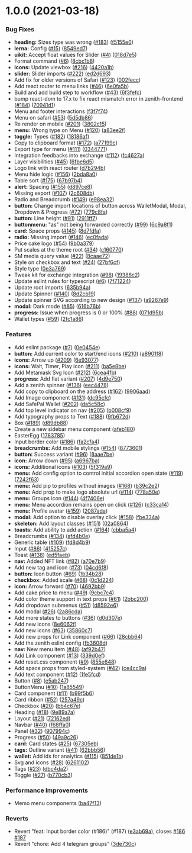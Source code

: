 # 1.0.0 (2021-03-18)


### Bug Fixes

* **heading:** Sizes type was wrong ([#183](https://github.com/zenithswap/zenith-toolkit/issues/183)) ([f5155e0](https://github.com/zenithswap/zenith-toolkit/commit/f5155e0fc977fbfd686d1b6f7473ccc2a336af90))
* **lerna:** Config ([#15](https://github.com/zenithswap/zenith-toolkit/issues/15)) ([8549ed7](https://github.com/zenithswap/zenith-toolkit/commit/8549ed717d6393a554e146955790a840d11a250d))
* **uikit:** Accept float values for Slider ([#4](https://github.com/zenithswap/zenith-toolkit/issues/4)) ([018d7e5](https://github.com/zenithswap/zenith-toolkit/commit/018d7e5276e06cf880b2ce8f15f6eaa10e47f236))
* Format command ([#6](https://github.com/zenithswap/zenith-toolkit/issues/6)) ([8cbc1b8](https://github.com/zenithswap/zenith-toolkit/commit/8cbc1b866443047032cd040f6867f245e3d5b0c0))
* **icons:** Update viewbox ([#216](https://github.com/zenithswap/zenith-toolkit/issues/216)) ([4420a1b](https://github.com/zenithswap/zenith-toolkit/commit/4420a1be0d4ff41ba737bcc80eaea46c7b2a16b2))
* **slider:** Slider imports ([#222](https://github.com/zenithswap/zenith-toolkit/issues/222)) ([ed2d693](https://github.com/zenithswap/zenith-toolkit/commit/ed2d693d172a59b82e3209eed4d3e9a5f07f33b3))
* Add fix for older versions of Safari ([#123](https://github.com/zenithswap/zenith-toolkit/issues/123)) ([002fecc](https://github.com/zenithswap/zenith-toolkit/commit/002feccd076c3d662885305a5d57a183a83d557f))
* Add react router to menu links ([#46](https://github.com/zenithswap/zenith-toolkit/issues/46)) ([6e0fa5b](https://github.com/zenithswap/zenith-toolkit/commit/6e0fa5b8c67993e3f1537278a13da9bb4ebb9a17))
* Build and add build step to workflow ([#43](https://github.com/zenithswap/zenith-toolkit/issues/43)) ([6f3fefc](https://github.com/zenithswap/zenith-toolkit/commit/6f3fefc3cbd394f869bfad0422cb16c716204e31))
* bump react-dom to 17.x to fix react mismatch error in zenith-frontend ([#184](https://github.com/zenithswap/zenith-toolkit/issues/184)) ([70941d1](https://github.com/zenithswap/zenith-toolkit/commit/70941d177b6572e5879315d96beb5cee7b6e0a38))
* Menu and footer interactions ([f3f7f74](https://github.com/zenithswap/zenith-toolkit/commit/f3f7f74bb86654fcfae5344f115d6d3fac129327))
* Menu on safari ([#53](https://github.com/zenithswap/zenith-toolkit/issues/53)) ([5d5db86](https://github.com/zenithswap/zenith-toolkit/commit/5d5db860c1648eb96a9b7637d9dad79edbab23b9))
* Re render on mobile ([#201](https://github.com/zenithswap/zenith-toolkit/issues/201)) ([3802c15](https://github.com/zenithswap/zenith-toolkit/commit/3802c153a7786fae9dc9eb20d5a45bed4a2c8c27))
* **menu:** Wrong type on Menu ([#120](https://github.com/zenithswap/zenith-toolkit/issues/120)) ([a83ee2f](https://github.com/zenithswap/zenith-toolkit/commit/a83ee2f14a2d1505c1574baa3582219715885530))
* **toggle:** Types ([#182](https://github.com/zenithswap/zenith-toolkit/issues/182)) ([18186af](https://github.com/zenithswap/zenith-toolkit/commit/18186afcb8e62af5beb999ab122cbf53b4dfb4fa))
* Copy to clipboard format ([#172](https://github.com/zenithswap/zenith-toolkit/issues/172)) ([a77199c](https://github.com/zenithswap/zenith-toolkit/commit/a77199cbbd871ca140be1446d5b688e3f85aba33))
* Export type for menu ([#111](https://github.com/zenithswap/zenith-toolkit/issues/111)) ([0344771](https://github.com/zenithswap/zenith-toolkit/commit/03447710dd2e973ad9967b402de8d6ea4cea13cc))
* Integration feedbacks into exchange ([#112](https://github.com/zenithswap/zenith-toolkit/issues/112)) ([fc4627a](https://github.com/zenithswap/zenith-toolkit/commit/fc4627a48f553c0a1e22141f286fb5e5ffcd9350))
* Layer visibilities ([#45](https://github.com/zenithswap/zenith-toolkit/issues/45)) ([6fbe6d5](https://github.com/zenithswap/zenith-toolkit/commit/6fbe6d518276cda61a20787003ba7f25f6990696))
* Logo link with react router ([d7b294b](https://github.com/zenithswap/zenith-toolkit/commit/d7b294b172072c3d7e07b88377ef48601ac0be4f))
* Menu hide logic ([#156](https://github.com/zenithswap/zenith-toolkit/issues/156)) ([2bda8a0](https://github.com/zenithswap/zenith-toolkit/commit/2bda8a0efdfa040a17bc8f6d97f2bace8292c560))
* Table sort ([#175](https://github.com/zenithswap/zenith-toolkit/issues/175)) ([67b97b4](https://github.com/zenithswap/zenith-toolkit/commit/67b97b41d49bbfcc30ee7b52227186745dde0c61))
* **alert:** Spacing ([#155](https://github.com/zenithswap/zenith-toolkit/issues/155)) ([d897ce8](https://github.com/zenithswap/zenith-toolkit/commit/d897ce86bf7b6643f438b6c4d83339c6d3c8861d))
* Missing export ([#107](https://github.com/zenithswap/zenith-toolkit/issues/107)) ([2c608db](https://github.com/zenithswap/zenith-toolkit/commit/2c608dbcd9dcb82fe8fe0aef0dd0701ad89c3180))
* Radio and Breadcrumb ([#149](https://github.com/zenithswap/zenith-toolkit/issues/149)) ([e98ea32](https://github.com/zenithswap/zenith-toolkit/commit/e98ea3263009a2cb9be10fef19f2f3b7a7a9a3cb))
* **button:** Change import locations of button across WalletModal, Modal, Dropdown & Progress ([#72](https://github.com/zenithswap/zenith-toolkit/issues/72)) ([779c8fa](https://github.com/zenithswap/zenith-toolkit/commit/779c8fafcab07fbc5657c2537a6f8309cb43aee7))
* **button:** Line height ([#91](https://github.com/zenithswap/zenith-toolkit/issues/91)) ([2911ff7](https://github.com/zenithswap/zenith-toolkit/commit/2911ff72c203cec77605535ed559ac644c69ea24))
* **buttonmenu:** "as" not being forwarded correctly ([#99](https://github.com/zenithswap/zenith-toolkit/issues/99)) ([6c9a8f1](https://github.com/zenithswap/zenith-toolkit/commit/6c9a8f1d36838b75e44efa8546a7e07e2907ea13))
* **card:** Space props ([#145](https://github.com/zenithswap/zenith-toolkit/issues/145)) ([8d7fdfa](https://github.com/zenithswap/zenith-toolkit/commit/8d7fdfafdec89dd22fc43d6033daf6ef9e207a67))
* **radio:** Missing import ([#146](https://github.com/zenithswap/zenith-toolkit/issues/146)) ([ec0fada](https://github.com/zenithswap/zenith-toolkit/commit/ec0fada6caabb2bfb97feb9648bcb5a758ce4586))
* Price cake logo ([#54](https://github.com/zenithswap/zenith-toolkit/issues/54)) ([9b0a379](https://github.com/zenithswap/zenith-toolkit/commit/9b0a3793d468a8ca4549da88ca77092a93023ab4))
* Put scales at the theme root ([#34](https://github.com/zenithswap/zenith-toolkit/issues/34)) ([c160770](https://github.com/zenithswap/zenith-toolkit/commit/c160770e12d7f5139ae36b63c7b02aa412e2693b))
* SM media query value ([#22](https://github.com/zenithswap/zenith-toolkit/issues/22)) ([8caae72](https://github.com/zenithswap/zenith-toolkit/commit/8caae724d39c3ebf1ca4622e53a87a4bf179bf8f))
* Style on checkbox and text ([#24](https://github.com/zenithswap/zenith-toolkit/issues/24)) ([27bf6cf](https://github.com/zenithswap/zenith-toolkit/commit/27bf6cf40b1d9cd6d0ce5c8fbd366b2f0e456259))
* Style type ([0e3a769](https://github.com/zenithswap/zenith-toolkit/commit/0e3a769e7abd785a241452b77a811ed4ce27a941))
* Tweak kit for exchange integration ([#98](https://github.com/zenithswap/zenith-toolkit/issues/98)) ([19388c2](https://github.com/zenithswap/zenith-toolkit/commit/19388c2664146cc4b659262ad06353ee2e7771fe))
* Update eslint rules for typescript ([#6](https://github.com/zenithswap/zenith-toolkit/issues/6)) ([7f71224](https://github.com/zenithswap/zenith-toolkit/commit/7f7122451ea2444c64bcdeae1e567d2cd2b4770a))
* Update root imports ([635b94a](https://github.com/zenithswap/zenith-toolkit/commit/635b94a6272fc026d776433c293b83dbf490b31e))
* Update Spinner ([#140](https://github.com/zenithswap/zenith-toolkit/issues/140)) ([8d2cb19](https://github.com/zenithswap/zenith-toolkit/commit/8d2cb194bbaa29ec1e0f5731cd715c424adb79d6))
* Update spinner SVG according to new design ([#137](https://github.com/zenithswap/zenith-toolkit/issues/137)) ([a9267e9](https://github.com/zenithswap/zenith-toolkit/commit/a9267e966951e995f3a8eeeca3ff3929a4d33604))
* **modal:** Dark mode ([#85](https://github.com/zenithswap/zenith-toolkit/issues/85)) ([616b76b](https://github.com/zenithswap/zenith-toolkit/commit/616b76b56478efb548db9fb89edc77a6b289c5a9))
* **progress:** Issue when progress is 0 or 100% ([#88](https://github.com/zenithswap/zenith-toolkit/issues/88)) ([071d95b](https://github.com/zenithswap/zenith-toolkit/commit/071d95bad5f0c00ca51324f13cca6f6aa631d140))
* Wallet types ([#59](https://github.com/zenithswap/zenith-toolkit/issues/59)) ([2fc1a86](https://github.com/zenithswap/zenith-toolkit/commit/2fc1a863fc8048b9f9d0e79cc2cd0b873854f307))


### Features

* Add eslint package ([#7](https://github.com/zenithswap/zenith-toolkit/issues/7)) ([0e0454e](https://github.com/zenithswap/zenith-toolkit/commit/0e0454eb9a63e976934956dc5c66fbef2ce2017a))
* **button:** Add current color to start/end icons ([#210](https://github.com/zenithswap/zenith-toolkit/issues/210)) ([a8901f8](https://github.com/zenithswap/zenith-toolkit/commit/a8901f810d6baa1f0c96d3f7db898fa7a44dfdd2))
* **icons:** Arrow up ([#209](https://github.com/zenithswap/zenith-toolkit/issues/209)) ([6e93077](https://github.com/zenithswap/zenith-toolkit/commit/6e93077a430f36bd72c65cc27a3a80f76adb6f04))
* **icons:** Wait, Timer, Play icon ([#211](https://github.com/zenithswap/zenith-toolkit/issues/211)) ([ba5e8be](https://github.com/zenithswap/zenith-toolkit/commit/ba5e8beaf2791313f31475041ded08c5e1bbfef0))
* Add Metamask Svg Icon ([#212](https://github.com/zenithswap/zenith-toolkit/issues/212)) ([6cea4fb](https://github.com/zenithswap/zenith-toolkit/commit/6cea4fbb464703d25855c067d69ceda7b4f164ff))
* **progress:** Add flat variant ([#207](https://github.com/zenithswap/zenith-toolkit/issues/207)) ([4d9e750](https://github.com/zenithswap/zenith-toolkit/commit/4d9e75061f69d376a68be714ebb3f8bfd7381b86))
* Add a zenith spinner ([#136](https://github.com/zenithswap/zenith-toolkit/issues/136)) ([eec4478](https://github.com/zenithswap/zenith-toolkit/commit/eec4478e33e04a36c9a2819800df92adb98a2c61))
* Add copy to clipboard on the address ([#162](https://github.com/zenithswap/zenith-toolkit/issues/162)) ([9906aad](https://github.com/zenithswap/zenith-toolkit/commit/9906aad82a86689493cad378471f46ea68877b8c))
* Add Image component ([#131](https://github.com/zenithswap/zenith-toolkit/issues/131)) ([dc95cfc](https://github.com/zenithswap/zenith-toolkit/commit/dc95cfc945a14764ee277f6305b905325703e5a7))
* Add SafePal Wallet ([#202](https://github.com/zenithswap/zenith-toolkit/issues/202)) ([da5c58c](https://github.com/zenithswap/zenith-toolkit/commit/da5c58c33caffeead7b77b51272085b1336168ea))
* Add top level indicator on nav ([#205](https://github.com/zenithswap/zenith-toolkit/issues/205)) ([b008cf9](https://github.com/zenithswap/zenith-toolkit/commit/b008cf96d18cf8fd14c0b804d0a658c354d464d9))
* Add typography props to Text ([#188](https://github.com/zenithswap/zenith-toolkit/issues/188)) ([9fb672d](https://github.com/zenithswap/zenith-toolkit/commit/9fb672d42218d7c47033a306f73a499179ea4268))
* Box ([#189](https://github.com/zenithswap/zenith-toolkit/issues/189)) ([d89db88](https://github.com/zenithswap/zenith-toolkit/commit/d89db887de155806efbf264382f2b9b9e7478ae1))
* Create a new sidebar menu component ([afeb180](https://github.com/zenithswap/zenith-toolkit/commit/afeb180b3e3f9d688c73808a64edbcaa9b754240))
* EasterEgg ([1783785](https://github.com/zenithswap/zenith-toolkit/commit/1783785d9a0b81193216e194eb3bb358766adc99))
* Input border color ([#186](https://github.com/zenithswap/zenith-toolkit/issues/186)) ([fa2cfa4](https://github.com/zenithswap/zenith-toolkit/commit/fa2cfa4915b24c5510f8ec3a1f92057fd04b1ecc))
* **breadcrumbs:** Add mobile stylings ([#154](https://github.com/zenithswap/zenith-toolkit/issues/154)) ([8773601](https://github.com/zenithswap/zenith-toolkit/commit/87736018fddcdf28f085670498d35589eb1fe6fe))
* **button:** Success variant ([#96](https://github.com/zenithswap/zenith-toolkit/issues/96)) ([8aae7be](https://github.com/zenithswap/zenith-toolkit/commit/8aae7beaf2fb5575735fdfd546579a1aadcff002))
* **icon:** Arrow down ([#95](https://github.com/zenithswap/zenith-toolkit/issues/95)) ([a6967ba](https://github.com/zenithswap/zenith-toolkit/commit/a6967ba8e4f59d472fb7a6424c6710f4ff6590f1))
* **icons:** Additional icons ([#103](https://github.com/zenithswap/zenith-toolkit/issues/103)) ([5f319a9](https://github.com/zenithswap/zenith-toolkit/commit/5f319a9f73efe94c68fe8b7f17cc3ce34caa5fbb))
* **menu:** Add config option to control initial accordion open state ([#119](https://github.com/zenithswap/zenith-toolkit/issues/119)) ([7242f63](https://github.com/zenithswap/zenith-toolkit/commit/7242f6396bdde36a32e02373c727a70010933f1c))
* **menu:** Add pip to profiles without images ([#168](https://github.com/zenithswap/zenith-toolkit/issues/168)) ([b39c2e2](https://github.com/zenithswap/zenith-toolkit/commit/b39c2e23234f2acd1c45f7e367925fa14f3f7c21))
* **menu:** Add prop to make logo absolute url ([#114](https://github.com/zenithswap/zenith-toolkit/issues/114)) ([778a50e](https://github.com/zenithswap/zenith-toolkit/commit/778a50e08c28b6a71560985358c41677a9be836c))
* **menu:** Groups icon ([#144](https://github.com/zenithswap/zenith-toolkit/issues/144)) ([4f7406e](https://github.com/zenithswap/zenith-toolkit/commit/4f7406e02ed18d3dd179098bda54bf59af25747d))
* **menu:** Menu accordion remains open on click ([#126](https://github.com/zenithswap/zenith-toolkit/issues/126)) ([c33ca14](https://github.com/zenithswap/zenith-toolkit/commit/c33ca14918b54b1fda10f6477f0d6ea25820db58))
* **menu:** Profile avatar ([#159](https://github.com/zenithswap/zenith-toolkit/issues/159)) ([2087ada](https://github.com/zenithswap/zenith-toolkit/commit/2087adaf71c391c5ea8f7da927d405bae59b2242))
* **modal:** Add option to disable overlay click ([#158](https://github.com/zenithswap/zenith-toolkit/issues/158)) ([fbe334a](https://github.com/zenithswap/zenith-toolkit/commit/fbe334a23eb87a74c0fce127fce4d43bf3c096fb))
* **skeleton:** Add layout classes ([#151](https://github.com/zenithswap/zenith-toolkit/issues/151)) ([02a0864](https://github.com/zenithswap/zenith-toolkit/commit/02a0864c66b10c02070eca06d4c68f0d8597c1c1))
* **toasts:** Add ability to add action ([#164](https://github.com/zenithswap/zenith-toolkit/issues/164)) ([cbba5a4](https://github.com/zenithswap/zenith-toolkit/commit/cbba5a4704b64e7f962556c4a2a8de733d04ed8c))
* Breadcrumbs ([#134](https://github.com/zenithswap/zenith-toolkit/issues/134)) ([afd4b0e](https://github.com/zenithswap/zenith-toolkit/commit/afd4b0e2f0143d0b4a674f9fb985404f79eac2da))
* Generic table ([#109](https://github.com/zenithswap/zenith-toolkit/issues/109)) ([fd8d4b9](https://github.com/zenithswap/zenith-toolkit/commit/fd8d4b9d092b5bae5b4c49860b6c5e10eccbac1b))
* Input ([#86](https://github.com/zenithswap/zenith-toolkit/issues/86)) ([415257c](https://github.com/zenithswap/zenith-toolkit/commit/415257ca0341a91be6832efb2b2c6f8ad8de8bb5))
* Toast ([#138](https://github.com/zenithswap/zenith-toolkit/issues/138)) ([ed5faeb](https://github.com/zenithswap/zenith-toolkit/commit/ed5faebb82584abcc761018a6e7d6f5b15b3c68e))
* **nav:** Added NFT link ([#82](https://github.com/zenithswap/zenith-toolkit/issues/82)) ([a70e7b9](https://github.com/zenithswap/zenith-toolkit/commit/a70e7b99272824fb95483d50b15c2cfca8fe7908))
* Add new tag and icon ([#73](https://github.com/zenithswap/zenith-toolkit/issues/73)) ([04cd6f8](https://github.com/zenithswap/zenith-toolkit/commit/04cd6f8ef63f8c2a6882552d7fde577fc339f737))
* **button:** Icon button ([#69](https://github.com/zenithswap/zenith-toolkit/issues/69)) ([1b34b28](https://github.com/zenithswap/zenith-toolkit/commit/1b34b283de74513b4d059e5cf7b3382b83d99586))
* **checkbox:** Added scale ([#68](https://github.com/zenithswap/zenith-toolkit/issues/68)) ([0c1d224](https://github.com/zenithswap/zenith-toolkit/commit/0c1d22476eef1595c611614c62c3e60813f7ec24))
* **icon:** Arrow forward ([#70](https://github.com/zenithswap/zenith-toolkit/issues/70)) ([4692bb9](https://github.com/zenithswap/zenith-toolkit/commit/4692bb9bfe1b9a49f7a52e7bb0ccfc47dc839c19))
* Add cake price to menu ([#49](https://github.com/zenithswap/zenith-toolkit/issues/49)) ([9cbc7c4](https://github.com/zenithswap/zenith-toolkit/commit/9cbc7c4f7286e959f5274b883c93a6406589a997))
* Add color theme support in text props ([#61](https://github.com/zenithswap/zenith-toolkit/issues/61)) ([2bbc200](https://github.com/zenithswap/zenith-toolkit/commit/2bbc20097a1fdc1a48137186669b612daa0c88aa))
* Add dropdown submenus ([#51](https://github.com/zenithswap/zenith-toolkit/issues/51)) ([d8592e6](https://github.com/zenithswap/zenith-toolkit/commit/d8592e6625f210648a2268cdf967d7df974205e9))
* Add modal ([#26](https://github.com/zenithswap/zenith-toolkit/issues/26)) ([2a86cda](https://github.com/zenithswap/zenith-toolkit/commit/2a86cdaf4b5c46bd985d68f2e5db90d31be1845d))
* Add more states to buttons ([#36](https://github.com/zenithswap/zenith-toolkit/issues/36)) ([d0d307e](https://github.com/zenithswap/zenith-toolkit/commit/d0d307e23c051b090bdfc188de64c90b525d4924))
* Add new icons ([8e6062f](https://github.com/zenithswap/zenith-toolkit/commit/8e6062fe339c2a29f6af5d0192fcc0718ef964d7))
* Add new icons ([#63](https://github.com/zenithswap/zenith-toolkit/issues/63)) ([35860c7](https://github.com/zenithswap/zenith-toolkit/commit/35860c7bbbc929bf848dd5c32f1431e699a6ca07))
* Add new props for Link component ([#66](https://github.com/zenithswap/zenith-toolkit/issues/66)) ([28cbb64](https://github.com/zenithswap/zenith-toolkit/commit/28cbb644733bbed3a7b6165101e375c53d8f0cea))
* Add the zenith eslint config ([fb3608d](https://github.com/zenithswap/zenith-toolkit/commit/fb3608daeeee92b28f4e69d379fe705b42b3f79f))
* **nav:** New menu item ([#48](https://github.com/zenithswap/zenith-toolkit/issues/48)) ([af92b47](https://github.com/zenithswap/zenith-toolkit/commit/af92b474ef96aa192453443efdb9121ac8f04630))
* Add Link component ([#13](https://github.com/zenithswap/zenith-toolkit/issues/13)) ([339d0ef](https://github.com/zenithswap/zenith-toolkit/commit/339d0efd233eaa0db478a9c7e2cdeef6f5ef4e9a))
* Add reset.css component ([#9](https://github.com/zenithswap/zenith-toolkit/issues/9)) ([855e648](https://github.com/zenithswap/zenith-toolkit/commit/855e6488e1744acb500f74a5daed81ca42a22964))
* Add space props from styled-system ([#42](https://github.com/zenithswap/zenith-toolkit/issues/42)) ([ce4cc9a](https://github.com/zenithswap/zenith-toolkit/commit/ce4cc9a0d3656b9979622cabe9549d7477bc6da5))
* Add text component ([#12](https://github.com/zenithswap/zenith-toolkit/issues/12)) ([1fe5fcd](https://github.com/zenithswap/zenith-toolkit/commit/1fe5fcd5952eaadbd9d50e94e91060599b1af81e))
* Button ([#8](https://github.com/zenithswap/zenith-toolkit/issues/8)) ([e5ab247](https://github.com/zenithswap/zenith-toolkit/commit/e5ab247d89130c0bc09595be7fd20b6f284e6fed))
* ButtonMenu ([#10](https://github.com/zenithswap/zenith-toolkit/issues/10)) ([1a85549](https://github.com/zenithswap/zenith-toolkit/commit/1a855498803b6e838aec2bb386f6860a6a37967c))
* Card component ([#11](https://github.com/zenithswap/zenith-toolkit/issues/11)) ([b99f5b6](https://github.com/zenithswap/zenith-toolkit/commit/b99f5b6423775691353b5c7db12ad29d4521765b))
* Card ribbon ([#52](https://github.com/zenithswap/zenith-toolkit/issues/52)) ([257a49c](https://github.com/zenithswap/zenith-toolkit/commit/257a49c6706b67a08fbe92a160f9f91784895ab1))
* Checkbox ([#20](https://github.com/zenithswap/zenith-toolkit/issues/20)) ([bb4c67e](https://github.com/zenithswap/zenith-toolkit/commit/bb4c67e3f62a20f215b1ba86303abe10401d85d4))
* Heading ([#18](https://github.com/zenithswap/zenith-toolkit/issues/18)) ([9e89a7a](https://github.com/zenithswap/zenith-toolkit/commit/9e89a7afb32866d66ffa7a8ff8ce648fc1a00bb9))
* Layout ([#21](https://github.com/zenithswap/zenith-toolkit/issues/21)) ([72162ed](https://github.com/zenithswap/zenith-toolkit/commit/72162edc9b0d44ff3a6eddfae9550ed684a9f8f4))
* Navbar ([#40](https://github.com/zenithswap/zenith-toolkit/issues/40)) ([f68ffa0](https://github.com/zenithswap/zenith-toolkit/commit/f68ffa05362b2d80a86fb0abd5b0d84ca2f62a0b))
* Panel ([#32](https://github.com/zenithswap/zenith-toolkit/issues/32)) ([907994c](https://github.com/zenithswap/zenith-toolkit/commit/907994cc047f3fc0dfa64f49cee09d459a194d89))
* Progress ([#50](https://github.com/zenithswap/zenith-toolkit/issues/50)) ([49a9c26](https://github.com/zenithswap/zenith-toolkit/commit/49a9c26c613f1bd291e39e4b25b2823a282e81c2))
* **card:** Card states ([#25](https://github.com/zenithswap/zenith-toolkit/issues/25)) ([67305eb](https://github.com/zenithswap/zenith-toolkit/commit/67305eb1c216ce7419367433e153cf54e9fe85fd))
* **tags:** Outline variant ([#41](https://github.com/zenithswap/zenith-toolkit/issues/41)) ([62bbb56](https://github.com/zenithswap/zenith-toolkit/commit/62bbb56bd290625305f9936585156725f6429c37))
* **wallet:** Add ids for analytics ([#115](https://github.com/zenithswap/zenith-toolkit/issues/115)) ([851de1b](https://github.com/zenithswap/zenith-toolkit/commit/851de1bba96aa2156bfb87dac9bc0bf476492410))
* Svg and icons ([#28](https://github.com/zenithswap/zenith-toolkit/issues/28)) ([6261102](https://github.com/zenithswap/zenith-toolkit/commit/62611029d2787000599e00fb6a16a32c6a8b5c31))
* Tags ([#23](https://github.com/zenithswap/zenith-toolkit/issues/23)) ([dbc4da2](https://github.com/zenithswap/zenith-toolkit/commit/dbc4da29ef66e2be92602a6271c66255d7cd0099))
* Toggle ([#27](https://github.com/zenithswap/zenith-toolkit/issues/27)) ([b770cb3](https://github.com/zenithswap/zenith-toolkit/commit/b770cb335e3e88c2c5f045a2ae1bd360b0c2afba))


### Performance Improvements

* Memo menu components ([ba47f13](https://github.com/zenithswap/zenith-toolkit/commit/ba47f13c1f833015375306c312b0fc6a7ef35b97))


### Reverts

* Revert "feat: Input border color (#186)" (#187) ([e3ab69a](https://github.com/zenithswap/zenith-toolkit/commit/e3ab69a1040ceae3f5e65d45d0229adefdf2ccd2)), closes [#186](https://github.com/zenithswap/zenith-toolkit/issues/186) [#187](https://github.com/zenithswap/zenith-toolkit/issues/187)
* Revert "chore: Add 4 telegram groups" ([3de730c](https://github.com/zenithswap/zenith-toolkit/commit/3de730cc067aaedb6b123d3018aa3d8de7f2bb84))




